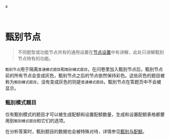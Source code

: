 ```index
4
```

```tag

```

```summary

```
# 甄别节点

> 不同题型或功能节点共有的通用设置在[节点设置](../node-setting/concept.md)中有讲解，此处只讲解甄别节点特有的功能。

`甄别节点`用于隔离`普通模式题目`和`甄别模式题目`，在问卷里加入甄别节点后，甄别节点前的所有节点会变成灰色，甄别节点之后的节点依然保持彩色。这些灰色的题目被称为`甄别模式题目`，没有变成灰色的则是`普通模式题目`。甄别节点在答题页中不会被显示。

### 甄别模式题目
仅有甄别模式的题目才可以被生成配额和设置配额数量，生成和设置配额表格都要用到`甄别模式题目`和它们的选项。

在分析答案时，甄别题目的数据也会被特殊对待，详情参见[甄别与配额](../advance-topic/screening-quota.md)。


